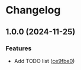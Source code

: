 # Changelog

## 1.0.0 (2024-11-25)


### Features

* Add TODO list ([ce9fbe0](https://github.com/RalphHightower/minimaUSCGamecockSandstorm/commit/ce9fbe0312f07a2c77f8f8058dd2e9ef5afa5337))
